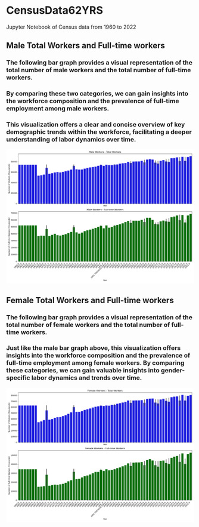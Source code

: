 # CensusData62YRS
Jupyter Notebook of Census data from 1960 to 2022

## Male Total Workers and Full-time workers
### The following bar graph provides a visual representation of the total number of male workers and the total number of full-time workers.
### By comparing these two categories, we can gain insights into the workforce composition and the prevalence of full-time employment among male workers. 
### This visualization offers a clear and concise overview of key demographic trends within the workforce, facilitating a deeper understanding of labor dynamics over time.
![Male Workers](https://github.com/itcoder78/CensusData62YRS/blob/main/Male%20Workers.png)

## Female Total Workers and Full-time workers
### The following bar graph provides a visual representation of the total number of female workers and the total number of full-time workers.
### Just like the male bar graph above, this visualization offers insights into the workforce composition and the prevalence of full-time employment among female workers. By comparing these categories, we can gain valuable insights into gender-specific labor dynamics and trends over time.

![Female Workers](https://github.com/itcoder78/CensusData62YRS/blob/main/Female%20Workers.png)
